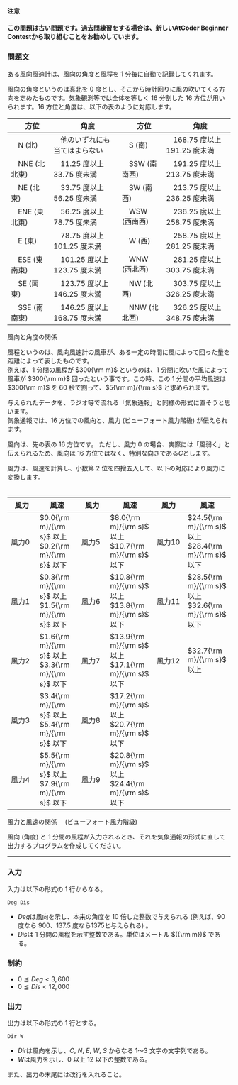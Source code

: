 <div id="task-statement">

<div class="part">

#### 注意

**この問題は古い問題です。過去問練習をする場合は、新しいAtCoder Beginner Contestから取り組むことをお勧めしています。**

### 問題文

<div class="section">

ある風向風速計は、風向の角度と風程を $1$ 分毎に自動で記録してくれます。  
  
風向の角度というのは真北を $0$ 度とし、そこから時計回りに風の吹いてくる方向を定めたものです。気象観測等では全体を等しく $16$ 分割した $16$ 方位が用いられます。$16$ 方位と角度は、以下の表のように対応します。  
  

| 　方位　         | 　角度　                            | 　方位　         | 　角度　                            |
|------------------|-------------------------------------|------------------|-------------------------------------|
| 　N (北)　       | 　他のいずれにも当てはまらない　    | 　S (南)　       | 　$168.75$ 度以上 $191.25$ 度未満　 |
| 　NNE (北北東)　 | 　$11.25$ 度以上 $33.75$ 度未満　   | 　SSW (南南西)　 | 　$191.25$ 度以上 $213.75$ 度未満　 |
| 　NE (北東)　    | 　$33.75$ 度以上 $56.25$ 度未満　   | 　SW (南西)　    | 　$213.75$ 度以上 $236.25$ 度未満　 |
| 　ENE (東北東)　 | 　$56.25$ 度以上 $78.75$ 度未満　   | 　WSW (西南西)　 | 　$236.25$ 度以上 $258.75$ 度未満　 |
| 　E (東)　       | 　$78.75$ 度以上 $101.25$ 度未満　  | 　W (西)　       | 　$258.75$ 度以上 $281.25$ 度未満　 |
| 　ESE (東南東)　 | 　$101.25$ 度以上 $123.75$ 度未満　 | 　WNW (西北西)　 | 　$281.25$ 度以上 $303.75$ 度未満　 |
| 　SE (南東)　    | 　$123.75$ 度以上 $146.25$ 度未満　 | 　NW (北西)　    | 　$303.75$ 度以上 $326.25$ 度未満　 |
| 　SSE (南南東)　 | 　$146.25$ 度以上 $168.75$ 度未満　 | 　NNW (北北西)　 | 　$326.25$ 度以上 $348.75$ 度未満　 |

風向と角度の関係

  
  
風程というのは、風向風速計の風車が、ある一定の時間に風によって回った量を距離によって表したものです。  
例えば、$1$ 分間の風程が $300{\rm m}$ というのは、$1$ 分間に吹いた風によって風車が $300{\rm m}$ 回ったという事です。この時、この $1$ 分間の平均風速は $300{\rm m}$ を $60$ 秒で割って、$5{\rm m}/{\rm s}$ と求められます。  
  
与えられたデータを、ラジオ等で流れる「気象通報」と同様の形式に直そうと思います。  
気象通報では、$16$ 方位での風向と、風力 (ビューフォート風力階級) が伝えられます。  
  
風向は、先の表の $16$ 方位です。 ただし、風力 $0$ の場合、実際には「風弱く」と伝えられるため、風向は $16$ 方位ではなく、特別な向きである$C$とします。  
  
風力は、風速を計算し、小数第 $2$ 位を四捨五入して、以下の対応により風力に変換します。  
　

| 風力　　    | 風速　　                                                | 風力　　    | 風速　　                                                  | 風力　　     | 風速　　                                                  |
|-------------|---------------------------------------------------------|-------------|-----------------------------------------------------------|--------------|-----------------------------------------------------------|
| 風力$0$　　 | $0.0{\rm m}/{\rm s}$ 以上 $0.2{\rm m}/{\rm s}$ 以下　　 | 風力$5$　　 | $8.0{\rm m}/{\rm s}$ 以上 $10.7{\rm m}/{\rm s}$ 以下　　  | 風力$10$　　 | $24.5{\rm m}/{\rm s}$ 以上 $28.4{\rm m}/{\rm s}$ 以下　　 |
| 風力$1$　　 | $0.3{\rm m}/{\rm s}$ 以上 $1.5{\rm m}/{\rm s}$ 以下　　 | 風力$6$　　 | $10.8{\rm m}/{\rm s}$ 以上 $13.8{\rm m}/{\rm s}$ 以下　　 | 風力$11$　　 | $28.5{\rm m}/{\rm s}$ 以上 $32.6{\rm m}/{\rm s}$ 以下　　 |
| 風力$2$　　 | $1.6{\rm m}/{\rm s}$ 以上 $3.3{\rm m}/{\rm s}$ 以下　　 | 風力$7$　　 | $13.9{\rm m}/{\rm s}$ 以上 $17.1{\rm m}/{\rm s}$ 以下　　 | 風力$12$　　 | $32.7{\rm m}/{\rm s}$ 以上　　                            |
| 風力$3$　　 | $3.4{\rm m}/{\rm s}$ 以上 $5.4{\rm m}/{\rm s}$ 以下　　 | 風力$8$　　 | $17.2{\rm m}/{\rm s}$ 以上 $20.7{\rm m}/{\rm s}$ 以下　　 | 　           |                                                           |
| 風力$4$　　 | $5.5{\rm m}/{\rm s}$ 以上 $7.9{\rm m}/{\rm s}$ 以下　　 | 風力$9$　　 | $20.8{\rm m}/{\rm s}$ 以上 $24.4{\rm m}/{\rm s}$ 以下　　 | 　           |                                                           |

風力と風速の関係 　(ビューフォート風力階級)

  
風向 (角度) と $1$ 分間の風程が入力されるとき、それを気象通報の形式に直して出力するプログラムを作成してください。

</div>

</div>

------------------------------------------------------------------------

<div class="io-style">

<div class="part">

### 入力

<div class="section">

入力は以下の形式の $1$ 行からなる。

    Deg Dis

- $Deg$は風向を示し、本来の角度を $10$ 倍した整数で与えられる (例えば、$90$ 度なら $900$、$137.5$ 度なら$1375$と与えられる) 。
- $Dis$は $1$ 分間の風程を示す整数である。単位はメートル $({\rm m})$ である。

</div>

</div>

<div class="part">

### 制約

<div class="section">

- $0≦Deg<3,600$
- $0≦Dis<12,000$

</div>

</div>

<div class="part">

### 出力

<div class="section">

出力は以下の形式の $1$ 行とする。

    Dir W

- $Dir$は風向を示し、$C$, $N$, $E$, $W$, $S$ からなる $1$〜$3$ 文字の文字列である。
- $W$は風力を示し、$0$ 以上 $12$ 以下の整数である。

また、出力の末尾には改行を入れること。

</div>

</div>

</div>

</div>

